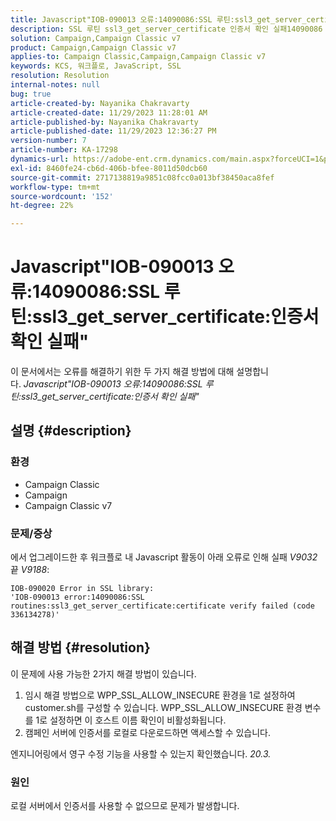 ```yaml
---
title: Javascript"IOB-090013 오류:14090086:SSL 루틴:ssl3_get_server_certificate:인증서 확인 실패"
description: SSL 루틴 ssl3_get_server_certificate 인증서 확인 실패14090086 Javascript IOB-090013 오류를 해결하는 방법에 대해 알아봅니다.
solution: Campaign,Campaign Classic v7
product: Campaign,Campaign Classic v7
applies-to: Campaign Classic,Campaign,Campaign Classic v7
keywords: KCS, 워크플로, JavaScript, SSL
resolution: Resolution
internal-notes: null
bug: true
article-created-by: Nayanika Chakravarty
article-created-date: 11/29/2023 11:28:01 AM
article-published-by: Nayanika Chakravarty
article-published-date: 11/29/2023 12:36:27 PM
version-number: 7
article-number: KA-17298
dynamics-url: https://adobe-ent.crm.dynamics.com/main.aspx?forceUCI=1&pagetype=entityrecord&etn=knowledgearticle&id=a1576354-aa8e-ee11-8179-6045bd006239
exl-id: 8460fe24-cb6d-406b-bfee-8011d50dcb60
source-git-commit: 2717138819a9851c08fcc0a013bf38450aca8fef
workflow-type: tm+mt
source-wordcount: '152'
ht-degree: 22%

---
```


# Javascript&quot;IOB-090013 오류:14090086:SSL 루틴:ssl3_get_server_certificate:인증서 확인 실패&quot;


이 문서에서는 오류를 해결하기 위한 두 가지 해결 방법에 대해 설명합니다. *Javascript&quot;IOB-090013 오류:14090086:SSL 루틴:ssl3_get_server_certificate:인증서 확인 실패&quot;*

## 설명 {#description}


### 환경

- Campaign Classic
- Campaign
- Campaign Classic v7


### 문제/증상

에서 업그레이드한 후 워크플로 내 Javascript 활동이 아래 오류로 인해 실패 *V9032*&#x200B;끝 *V9188*:


```
IOB-090020 Error in SSL library: 
'IOB-090013 error:14090086:SSL routines:ssl3_get_server_certificate:certificate verify failed (code 336134278)'
```



## 해결 방법 {#resolution}


이 문제에 사용 가능한 2가지 해결 방법이 있습니다.

1. 임시 해결 방법으로 WPP_SSL_ALLOW_INSECURE 환경을 1로 설정하여 customer.sh를 구성할 수 있습니다. WPP_SSL_ALLOW_INSECURE 환경 변수를 1로 설정하면 이 호스트 이름 확인이 비활성화됩니다.
2. 캠페인 서버에 인증서를 로컬로 다운로드하면 액세스할 수 있습니다.


엔지니어링에서 영구 수정 기능을 사용할 수 있는지 확인했습니다. *20.3.*

### 원인

로컬 서버에서 인증서를 사용할 수 없으므로 문제가 발생합니다.
